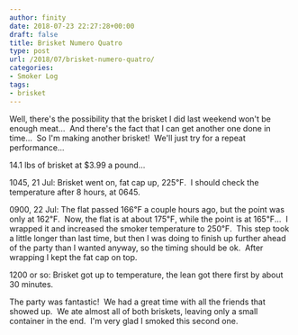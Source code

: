 ```yaml
---
author: finity
date: 2018-07-23 22:27:28+00:00
draft: false
title: Brisket Numero Quatro
type: post
url: /2018/07/brisket-numero-quatro/
categories:
- Smoker Log
tags:
- brisket
---
```


Well, there's the possibility that the brisket I did last weekend won't be enough meat...  And there's the fact that I can get another one done in time...  So I'm making another brisket!  We'll just try for a repeat performance...

14.1 lbs of brisket at $3.99 a pound...

1045, 21 Jul: Brisket went on, fat cap up, 225℉.  I should check the temperature after 8 hours, at 0645.

0900, 22 Jul: The flat passed 166℉ a couple hours ago, but the point was only at 162℉.  Now, the flat is at about 175℉, while the point is at 165℉...  I wrapped it and increased the smoker temperature to 250℉.  This step took a little longer than last time, but then I was doing to finish up further ahead of the party than I wanted anyway, so the timing should be ok.  After wrapping I kept the fat cap on top.

1200 or so: Brisket got up to temperature, the lean got there first by about 30 minutes.

The party was fantastic!  We had a great time with all the friends that showed up.  We ate almost all of both briskets, leaving only a small container in the end.  I'm very glad I smoked this second one.
